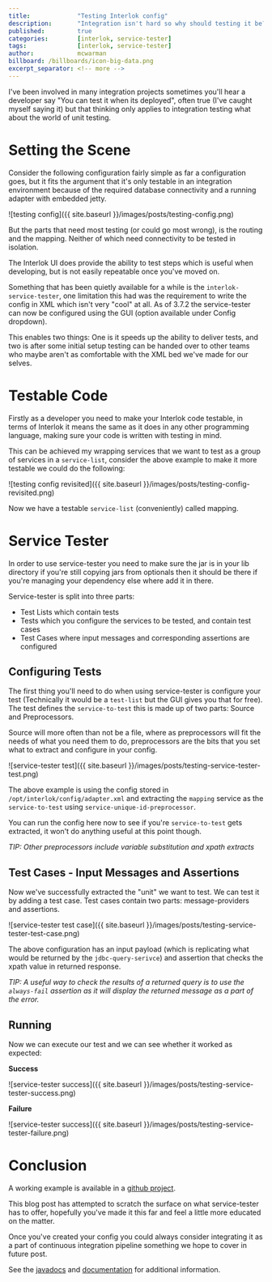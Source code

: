 ```yaml
---
title:             "Testing Interlok config"
description:       "Integration isn't hard so why should testing it be?!"
published:         true
categories:        [interlok, service-tester]
tags:              [interlok, service-tester]
author:            mcwarman
billboard: /billboards/icon-big-data.png
excerpt_separator: <!-- more -->
---
```


I've been involved in many integration projects sometimes you'll hear a developer say "You can test it when its deployed", often true (I've caught myself saying it) but that thinking only applies to integration testing what about the world of unit testing.

<!-- more -->

# Setting the Scene

Consider the following configuration fairly simple as far a configuration goes, but it fits the argument that it's only testable in an integration environment because of the required database connectivity and a running adapter with embedded jetty.

![testing config]({{ site.baseurl }}/images/posts/testing-config.png)

But the parts that need most testing (or could go most wrong), is the routing and the mapping. Neither of which need connectivity to be tested in isolation.

The Interlok UI does provide the ability to test steps which is useful when developing, but is not easily repeatable once you've moved on.

Something that has been quietly available for a while is the `interlok-service-tester`, one limitation this had was the requirement to write the config in XML which isn't very "cool" at all. As of 3.7.2 the service-tester can now be configured using the GUI (option available under Config dropdown).

This enables two things: One is it speeds up the ability to deliver tests, and two is after some initial setup testing can be handed over to other teams who maybe aren't as comfortable with the XML bed we've made for our selves.

# Testable Code

Firstly as a developer you need to make your Interlok code testable, in terms of Interlok it means the same as it does in any other programming language, making sure your code is written with testing in mind.

This can be achieved my wrapping services that we want to test as a group of services in a `service-list`, consider the above example to make it more testable we could do the following:

![testing config revisited]({{ site.baseurl }}/images/posts/testing-config-revisited.png)

Now we have a testable `service-list` (conveniently) called mapping.

# Service Tester

In order to use service-tester you need to make sure the jar is in your lib directory if you're still copying jars from optionals then it should be there if you're managing your dependency else where add it in there.

Service-tester is split into three parts:

* Test Lists which contain tests
* Tests which you configure the services to be tested, and contain test cases
* Test Cases where input messages and corresponding assertions are configured

## Configuring Tests

The first thing you'll need to do when using service-tester is configure your test (Technically it would be a `test-list` but the GUI gives you that for free). The test defines the `service-to-test` this is made up of two parts: Source and Preprocessors.

Source will more often than not be a file, where as preprocessors will fit the needs of what you need them to do, preprocessors are the bits that you set what to extract and configure in your config.

![service-tester test]({{ site.baseurl }}/images/posts/testing-service-tester-test.png)

The above example is using the config stored in `/opt/interlok/config/adapter.xml` and extracting the `mapping` service as the `service-to-test` using `service-unique-id-preprocessor`.

You can run the config here now to see if you're `service-to-test` gets extracted, it won't do anything useful at this point though.

_TIP: Other preprocessors include variable substitution and xpath extracts_

## Test Cases - Input Messages and Assertions

Now we've successfully extracted the "unit" we want to test.  We can test it by adding a test case. Test cases contain two parts: message-providers and assertions.

![service-tester test case]({{ site.baseurl }}/images/posts/testing-service-tester-test-case.png)

The above configuration has an input payload (which is replicating what would be returned by the `jdbc-query-serivce`) and assertion that checks the xpath value in returned response.

_TIP: A useful way to check the results of a returned query is to use the `always-fail` assertion as it will display the returned message as a part of the error._

## Running

Now we can execute our test and we can see whether it worked as expected:

**Success**

![service-tester success]({{ site.baseurl }}/images/posts/testing-service-tester-success.png)

**Failure**

![service-tester success]({{ site.baseurl }}/images/posts/testing-service-tester-failure.png)

# Conclusion

A working example is available in a [github project](https://github.com/adaptris/interlok-service-tester-example).

This blog post has attempted to scratch the surface on what service-tester has to offer, hopefully you've made it this far and feel a little more educated on the matter.

Once you've created your config you could always consider integrating it as a part of continuous integration pipeline something we hope to cover in future post.

See the [javadocs](https://development.adaptris.net/javadocs/latest-stable/optional/service-tester/) and [documentation](https://interlok.adaptris.net/interlok-docs/#/pages/service-tester/service-tester-introduction) for additional information.
